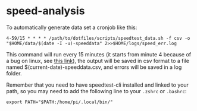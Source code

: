 # speed-analysis

To automatically generate data set a cronjob like this:
```{bash}
4-59/15 * * * * /path/to/dotfiles/scripts/speedtest_data.sh -f csv -o "$HOME/data/$(date -I -u)-speeddata" 2>>$HOME/logs/speed_err.log
```
This command will run every 15 minutes (it starts from minute 4 because of a bug on linux, see [this link](https://askubuntu.com/questions/1322451/speedtest-cli-does-not-execute-when-scheduled-cron)), the output will be saved in csv format to a file named $(current-date)-speeddata.csv, and errors will be saved in a log folder.

Remember that you need to have speedtest-cli installed and linked to your path, so you may need to add the following line to your `.zshrc` or `.bashrc`:
```{bash}
export PATH="$PATH:/home/pi/.local/bin/"
```
